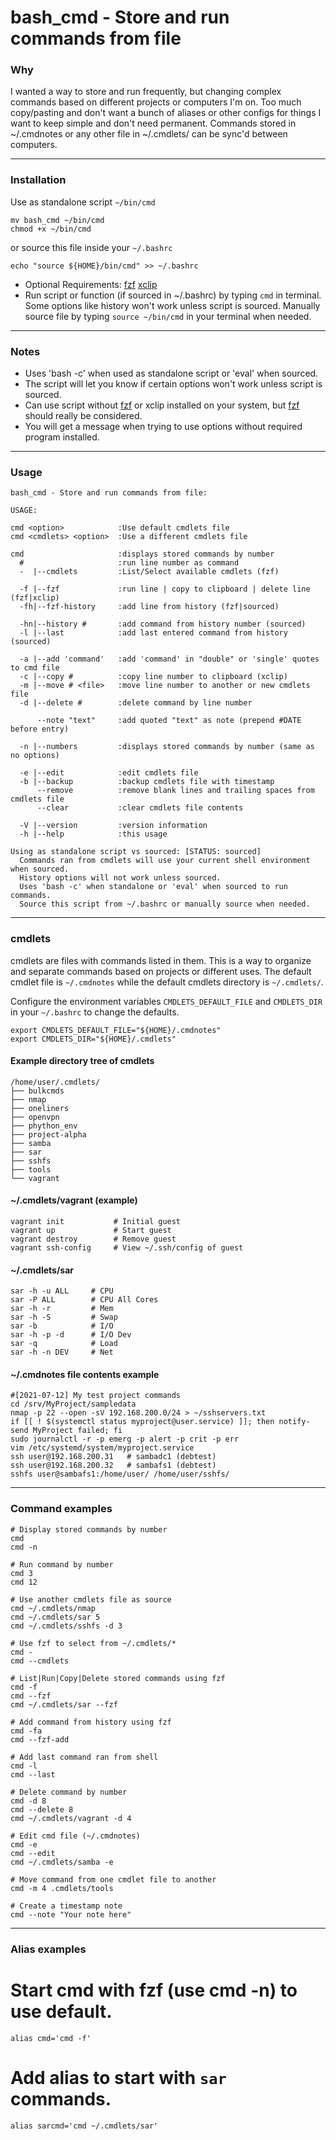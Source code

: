 # bash_cmd - Store and run commands from file

### Why

I wanted a way to store and run frequently, but changing complex commands based on different projects or computers I'm on.  Too much copy/pasting and don't want a bunch of aliases or other configs for things I want to keep simple and don't need permanent.  Commands stored in ~/.cmdnotes or any other file in ~/.cmdlets/ can be sync'd between computers.

-----------------------------------

### Installation

Use as standalone script `~/bin/cmd`

```
mv bash_cmd ~/bin/cmd
chmod +x ~/bin/cmd
```
or source this file inside your `~/.bashrc`

```
echo "source ${HOME}/bin/cmd" >> ~/.bashrc
```

- Optional Requirements:  [fzf](https://github.com/junegunn/fzf) [xclip](https://linux.die.net/man/1/xclip)
- Run script or function (if sourced in ~/.bashrc) by typing `cmd` in terminal.  Some options like history won't work unless script is sourced.  Manually source file by typing `source ~/bin/cmd` in your terminal when needed.

-----------------------------------

### Notes

- Uses 'bash -c' when used as standalone script or 'eval' when sourced.
- The script will let you know if certain options won't work unless script is sourced.
- Can use script without [fzf](https://github.com/junegunn/fzf) or xclip installed on your system, but [fzf](https://github.com/junegunn/fzf) should really be considered.
- You will get a message when trying to use options without required program installed.

-----------------------------------

### Usage

```
bash_cmd - Store and run commands from file:

USAGE:

cmd <option>            :Use default cmdlets file
cmd <cmdlets> <option>  :Use a different cmdlets file

cmd                     :displays stored commands by number
  #                     :run line number as command
  -  |--cmdlets         :List/Select available cmdlets (fzf) 

  -f |--fzf             :run line | copy to clipboard | delete line (fzf|xclip)
  -fh|--fzf-history     :add line from history (fzf|sourced)

  -hn|--history #       :add command from history number (sourced)
  -l |--last            :add last entered command from history (sourced)

  -a |--add 'command'   :add 'command' in "double" or 'single' quotes to cmd file
  -c |--copy #          :copy line number to clipboard (xclip)
  -m |--move # <file>   :move line number to another or new cmdlets file
  -d |--delete #        :delete command by line number

      --note "text"     :add quoted "text" as note (prepend #DATE before entry) 

  -n |--numbers         :displays stored commands by number (same as no options)

  -e |--edit            :edit cmdlets file
  -b |--backup          :backup cmdlets file with timestamp
      --remove          :remove blank lines and trailing spaces from cmdlets file
      --clear           :clear cmdlets file contents

  -V |--version         :version information
  -h |--help            :this usage

Using as standalone script vs sourced: [STATUS: sourced]
  Commands ran from cmdlets will use your current shell environment when sourced.
  History options will not work unless sourced.
  Uses 'bash -c' when standalone or 'eval' when sourced to run commands.
  Source this script from ~/.bashrc or manually source when needed.
```

-----------------------------------

### cmdlets

cmdlets are files with commands listed in them.  This is a way to organize and separate commands based on projects or different uses.  The default cmdlet file is `~/.cmdnotes` while the default cmdlets directory is `~/.cmdlets/`.

Configure the environment variables `CMDLETS_DEFAULT_FILE` and `CMDLETS_DIR` in your `~/.bashrc` to change the defaults.

```
export CMDLETS_DEFAULT_FILE="${HOME}/.cmdnotes"
export CMDLETS_DIR="${HOME}/.cmdlets"
```

#### Example directory tree of cmdlets
```
/home/user/.cmdlets/
├── bulkcmds
├── nmap
├── oneliners
├── openvpn
├── phython_env
├── project-alpha
├── samba
├── sar
├── sshfs
├── tools
└── vagrant
```

#### ~/.cmdlets/vagrant (example)

```
vagrant init           # Initial guest
vagrant up             # Start guest
vagrant destroy        # Remove guest
vagrant ssh-config     # View ~/.ssh/config of guest
```

#### ~/.cmdlets/sar

```
sar -h -u ALL     # CPU
sar -P ALL        # CPU All Cores
sar -h -r         # Mem
sar -h -S         # Swap
sar -b            # I/O
sar -h -p -d      # I/O Dev
sar -q            # Load
sar -h -n DEV     # Net
```

#### ~/.cmdnotes file contents example

```
#[2021-07-12] My test project commands
cd /srv/MyProject/sampledata
nmap -p 22 --open -sV 192.168.200.0/24 > ~/sshservers.txt
if [[ ! $(systemctl status myproject@user.service) ]]; then notify-send MyProject failed; fi
sudo journalctl -r -p emerg -p alert -p crit -p err
vim /etc/systemd/system/myproject.service
ssh user@192.168.200.31   # sambadc1 (debtest)
ssh user@192.168.200.32   # sambafs1 (debtest)
sshfs user@sambafs1:/home/user/ /home/user/sshfs/
```

--------------------------------

### Command examples

```
# Display stored commands by number
cmd
cmd -n

# Run command by number
cmd 3
cmd 12

# Use another cmdlets file as source
cmd ~/.cmdlets/nmap
cmd ~/.cmdlets/sar 5
cmd ~/.cmdlets/sshfs -d 3

# Use fzf to select from ~/.cmdlets/*
cmd -
cmd --cmdlets

# List|Run|Copy|Delete stored commands using fzf
cmd -f
cmd --fzf
cmd ~/.cmdlets/sar --fzf

# Add command from history using fzf
cmd -fa
cmd --fzf-add

# Add last command ran from shell
cmd -l
cmd --last

# Delete command by number
cmd -d 8
cmd --delete 8
cmd ~/.cmdlets/vagrant -d 4

# Edit cmd file (~/.cmdnotes)
cmd -e
cmd --edit
cmd ~/.cmdlets/samba -e

# Move command from one cmdlet file to another
cmd -m 4 .cmdlets/tools

# Create a timestamp note
cmd --note "Your note here"
```

--------------------------------

### Alias examples

# Start cmd with fzf (use cmd -n) to use default.
`alias cmd='cmd -f'`

# Add alias to start with `sar` commands.
`alias sarcmd='cmd ~/.cmdlets/sar'`

